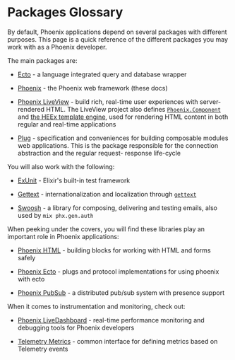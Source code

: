 # Packages Glossary

By default, Phoenix applications depend on several packages with different purposes.
This page is a quick reference of the different packages you may work with as a Phoenix
developer.

The main packages are:

  * [Ecto](https://hexdocs.pm/ecto) - a language integrated query and
    database wrapper

  * [Phoenix](https://hexdocs.pm/phoenix) - the Phoenix web framework
    (these docs)

  * [Phoenix LiveView](https://hexdocs.pm/phoenix_live_view) - build rich,
    real-time user experiences with server-rendered HTML. The LiveView
    project also defines [`Phoenix.Component`](https://hexdocs.pm/phoenix_live_view/Phoenix.Component.md) and
    [the HEEx template engine](https://hexdocs.pm/phoenix_live_view/Phoenix.Component.html#sigil_H/2),
    used for rendering HTML content in both regular and real-time applications

  * [Plug](https://hexdocs.pm/plug) - specification and conveniences for
    building composable modules web applications. This is the package
    responsible for the connection abstraction and the regular request-
    response life-cycle

You will also work with the following:

  * [ExUnit](https://hexdocs.pm/ex_unit) - Elixir's built-in test framework

  * [Gettext](https://hexdocs.pm/gettext) - internationalization and
    localization through [`gettext`](https://www.gnu.org/software/gettext/)

  * [Swoosh](https://hexdocs.pm/swoosh) - a library for composing,
    delivering and testing emails, also used by `mix phx.gen.auth`

When peeking under the covers, you will find these libraries play
an important role in Phoenix applications:

  * [Phoenix HTML](https://hexdocs.pm/phoenix_html) - building blocks
    for working with HTML and forms safely

  * [Phoenix Ecto](https://hex.pm/packages/phoenix_ecto) - plugs and
    protocol implementations for using phoenix with ecto

  * [Phoenix PubSub](https://hexdocs.pm/phoenix_pubsub) - a distributed
    pub/sub system with presence support

When it comes to instrumentation and monitoring, check out:

  * [Phoenix LiveDashboard](https://hexdocs.pm/phoenix_live_dashboard) -
    real-time performance monitoring and debugging tools for Phoenix
    developers

  * [Telemetry Metrics](https://hexdocs.pm/telemetry_metrics) - common
    interface for defining metrics based on Telemetry events
